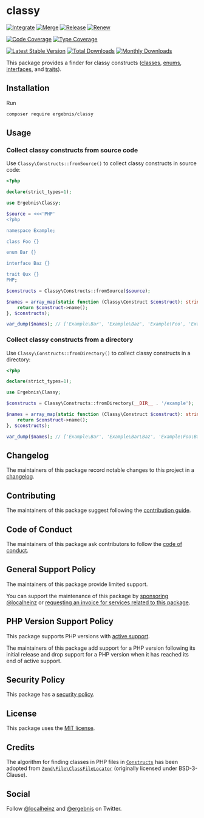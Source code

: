 # classy

[![Integrate](https://github.com/ergebnis/classy/workflows/Integrate/badge.svg)](https://github.com/ergebnis/classy/actions)
[![Merge](https://github.com/ergebnis/classy/workflows/Merge/badge.svg)](https://github.com/ergebnis/classy/actions)
[![Release](https://github.com/ergebnis/classy/workflows/Release/badge.svg)](https://github.com/ergebnis/classy/actions)
[![Renew](https://github.com/ergebnis/classy/workflows/Renew/badge.svg)](https://github.com/ergebnis/classy/actions)

[![Code Coverage](https://codecov.io/gh/ergebnis/classy/branch/main/graph/badge.svg)](https://codecov.io/gh/ergebnis/classy)
[![Type Coverage](https://shepherd.dev/github/ergebnis/classy/coverage.svg)](https://shepherd.dev/github/ergebnis/classy)

[![Latest Stable Version](https://poser.pugx.org/ergebnis/classy/v/stable)](https://packagist.org/packages/ergebnis/classy)
[![Total Downloads](https://poser.pugx.org/ergebnis/classy/downloads)](https://packagist.org/packages/ergebnis/classy)
[![Monthly Downloads](http://poser.pugx.org/ergebnis/classy/d/monthly)](https://packagist.org/packages/ergebnis/classy)

This package provides a finder for classy constructs ([classes](https://www.php.net/manual/en/language.oop5.php), [enums](https://www.php.net/manual/en/language.types.enumerations.php), [interfaces](https://www.php.net/manual/en/language.oop5.interfaces.php), and [traits](https://www.php.net/manual/en/language.oop5.traits.php)).

## Installation

Run

```sh
composer require ergebnis/classy
```

## Usage

### Collect classy constructs from source code

Use `Classy\Constructs::fromSource()` to collect classy constructs in source code:

```php
<?php

declare(strict_types=1);

use Ergebnis\Classy;

$source = <<<'PHP'
<?php

namespace Example;

class Foo {}

enum Bar {}

interface Baz {}

trait Qux {}
PHP;

$constructs = Classy\Constructs::fromSource($source);

$names = array_map(static function (Classy\Construct $construct): string {
    return $construct->name();
}, $constructs);

var_dump($names); // ['Example\Bar', 'Example\Baz', 'Example\Foo', 'Example\Qux']
```

### Collect classy constructs from a directory

Use `Classy\Constructs::fromDirectory()` to collect classy constructs in a directory:

```php
<?php

declare(strict_types=1);

use Ergebnis\Classy;

$constructs = Classy\Constructs::fromDirectory(__DIR__ . '/example');

$names = array_map(static function (Classy\Construct $construct): string {
    return $construct->name();
}, $constructs);

var_dump($names); // ['Example\Bar', 'Example\Bar\Baz', 'Example\Foo\Bar\Baz']
```

## Changelog

The maintainers of this package record notable changes to this project in a [changelog](CHANGELOG.md).

## Contributing

The maintainers of this package suggest following the [contribution guide](.github/CONTRIBUTING.md).

## Code of Conduct

The maintainers of this package ask contributors to follow the [code of conduct](https://github.com/ergebnis/.github/blob/main/CODE_OF_CONDUCT.md).

## General Support Policy

The maintainers of this package provide limited support.

You can support the maintenance of this package by [sponsoring @localheinz](https://github.com/sponsors/localheinz) or [requesting an invoice for services related to this package](mailto:am@localheinz.com?subject=ergebnis/classy:%20Requesting%20invoice%20for%20services).

## PHP Version Support Policy

This package supports PHP versions with [active support](https://www.php.net/supported-versions.php).

The maintainers of this package add support for a PHP version following its initial release and drop support for a PHP version when it has reached its end of active support.

## Security Policy

This package has a [security policy](.github/SECURITY.md).

## License

This package uses the [MIT license](LICENSE.md).

## Credits

The algorithm for finding classes in PHP files in [`Constructs`](src/Constructs.php) has been adopted from [`Zend\File\ClassFileLocator`](https://github.com/zendframework/zend-file/blob/release-2.7.1/src/ClassFileLocator.php) (originally licensed under BSD-3-Clause).

## Social

Follow [@localheinz](https://twitter.com/intent/follow?screen_name=localheinz) and [@ergebnis](https://twitter.com/intent/follow?screen_name=ergebnis) on Twitter.
